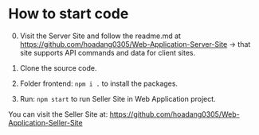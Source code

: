 # How to start code
0. Visit the Server Site and follow the readme.md at https://github.com/hoadang0305/Web-Application-Server-Site -> that site supports API commands and data for client sites.

1. Clone the source code.

2. Folder frontend: `npm i .` to install the packages.

3. Run: `npm start` to run Seller Site in Web Application project.

You can visit the Seller Site at: https://github.com/hoadang0305/Web-Application-Seller-Site
